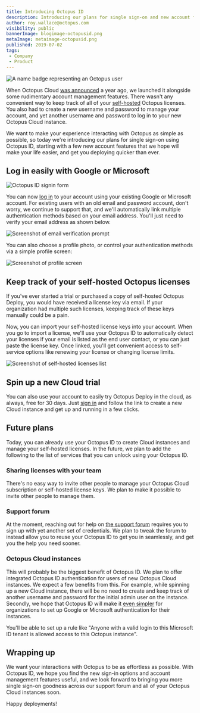 ```yaml
---
title: Introducing Octopus ID
description: Introducing our plans for single sign-on and new account features, using Octopus ID.
author: roy.wallace@octopus.com
visibility: public
bannerImage: blogimage-octopusid.png
metaImage: metaimage-octopusid.png
published: 2019-07-02
tags:
 - Company
 - Product
---
```


![A name badge representing an Octopus user](blogimage-octopusid.png)

When Octopus Cloud [was announced](https://octopus.com/blog/announcing-octopus-cloud) a year ago, we launched it alongside some rudimentary account management features. There wasn't any convenient way to keep track of all of your [self-hosted](https://octopus.com/pricing/self-hosted) Octopus licenses. You also had to create a new username and password to manage your account, and yet another username and password to log in to your new Octopus Cloud instance. 

We want to make your experience interacting with Octopus as simple as possible, so today we're introducing our plans for single sign-on using Octopus ID, starting with a few new account features that we hope will make your life easier, and get you deploying quicker than ever.

## Log in easily with Google or Microsoft

![Octopus ID signin form](signin-resized.png)

You can now [log in](https://account.octopus.com/) to your account using your existing Google or Microsoft account. For existing users with an old email and password account, don't worry, we continue to support that, and we'll automatically link multiple authentication methods based on your email address. You'll just need to verify your email address as shown below.

![Screenshot of email verification prompt](verify-email-resized.png)

You can also choose a profile photo, or control your authentication methods via a simple profile screen:

![Screenshot of profile screen](profile-resized.png)

## Keep track of your self-hosted Octopus licenses

If you've ever started a trial or purchased a copy of self-hosted Octopus Deploy, you would have received a license key via email. If your organization had multiple such licenses, keeping track of these keys manually could be a pain.

Now, you can import your self-hosted license keys into your account. When you go to import a license, we'll use your Octopus ID to automatically detect your licenses if your email is listed as the end user contact, or you can just paste the license key. Once linked, you'll get convenient access to self-service options like renewing your license or changing license limits. 

![Screenshot of self-hosted licenses list](self-hosted-cloud-resized.png)

## Spin up a new Cloud trial

You can also use your account to easily try Octopus Deploy in the cloud, as always, free for 30 days. Just [sign in](http://account.octopus.com) and follow the link to create a new Cloud instance and get up and running in a few clicks.

## Future plans

Today, you can already use your Octopus ID to create Cloud instances and manage your self-hosted licenses. In the future, we plan to add the following to the list of services that you can unlock using your Octopus ID.

### Sharing licenses with your team
There's no easy way to invite other people to manage your Octopus Cloud subscription or self-hosted license keys. We plan to make it possible to invite other people to manage them. 

### Support forum

At the moment, reaching out for help on [the support forum](https://help.octopus.com/) requires you to sign up with yet another set of credentials. We plan to tweak the forum to instead allow you to reuse your Octopus ID to get you in seamlessly, and get you the help you need sooner.

### Octopus Cloud instances

This will probably be the biggest benefit of Octopus ID. We plan to offer integrated Octopus ID authentication for users of new Octopus Cloud instances. We expect a few benefits from this. For example, while spinning up a new Cloud instance, there will be no need to create and keep track of another username and password for the initial admin user on the instance. Secondly, we hope that Octopus ID will make it [even simpler](https://octopus.com/docs/administration/authentication) for organizations to set up Google or Microsoft authentication for their instances. 

You'll be able to set up a rule like "Anyone with a valid login to this Microsoft ID tenant is allowed access to this Octopus instance".

## Wrapping up

We want your interactions with Octopus to be as effortless as possible. With Octopus ID, we hope you find the new sign-in options and account management features useful, and we look forward to bringing you more single sign-on goodness across our support forum and all of your Octopus Cloud instances soon.

Happy deployments!
